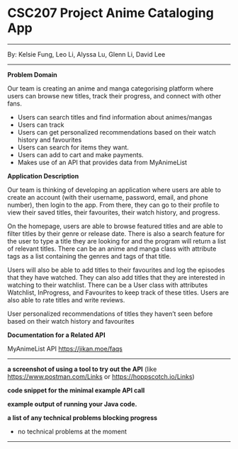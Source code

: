 # CSC207 Project Anime Cataloging App
***
By: Kelsie Fung, Leo Li, Alyssa Lu, Glenn Li, David Lee
***

**Problem Domain**

Our team is creating an anime and manga categorising platform where users 
can browse new titles, track their progress, and connect with other fans.
* Users can search titles and find information about animes/mangas
* Users can track 
* Users can get personalized recommendations based on their watch history and favourites
* Users can search for items they want.
* Users can add to cart and make payments.
* Makes use of an API that provides data from MyAnimeList 


**Application Description**

Our team  is thinking of developing an application where users are able to create
an account (with their username, password, email, and phone number), then login to the app. 
From there, they can go to their profile to view their saved titles, their favourites, their watch history, and progress. 

On the homepage, users are able to browse featured titles and are able to filter titles by their genre or release date. 
There is also a search feature for the user to type a title they are looking for and the program will return a list of 
relevant titles. There can be an anime and manga class with attribute tags as a list containing the genres and tags of 
that title.

Users will also be able to add titles to their favourites and log the episodes that they have watched. They can also 
add titles that they are interested in watching to their watchlist. There can be a User class with attributes Watchlist, 
InProgress, and Favourites to keep track of these titles. Users are also able to rate titles and write reviews. 

User   personalized recommendations of titles they haven’t seen before based on their watch history and favourites

**Documentation for a Related API**

MyAnimeList API
https://jikan.moe/faqs

***

**a screenshot of using a tool to try out the API**
(like https://www.postman.com/Links or https://hoppscotch.io/Links)


**code snippet for the minimal example API call**



**example output of running your Java code.**



**a list of any technical problems blocking progress**

- no technical problems at the moment

***

